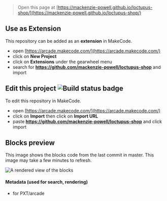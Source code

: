  


> Open this page at [https://mackenzie-powell.github.io/loctupus-shop/](https://mackenzie-powell.github.io/loctupus-shop/)

## Use as Extension

This repository can be added as an **extension** in MakeCode.

* open [https://arcade.makecode.com/](https://arcade.makecode.com/)
* click on **New Project**
* click on **Extensions** under the gearwheel menu
* search for **https://github.com/mackenzie-powell/loctupus-shop** and import

## Edit this project ![Build status badge](https://github.com/mackenzie-powell/loctupus-shop/workflows/MakeCode/badge.svg)

To edit this repository in MakeCode.

* open [https://arcade.makecode.com/](https://arcade.makecode.com/)
* click on **Import** then click on **Import URL**
* paste **https://github.com/mackenzie-powell/loctupus-shop** and click import

## Blocks preview

This image shows the blocks code from the last commit in master.
This image may take a few minutes to refresh.

![A rendered view of the blocks](https://github.com/mackenzie-powell/loctupus-shop/raw/master/.github/makecode/blocks.png)

#### Metadata (used for search, rendering)

* for PXT/arcade
<script src="https://makecode.com/gh-pages-embed.js"></script><script>makeCodeRender("{{ site.makecode.home_url }}", "{{ site.github.owner_name }}/{{ site.github.repository_name }}");</script>
